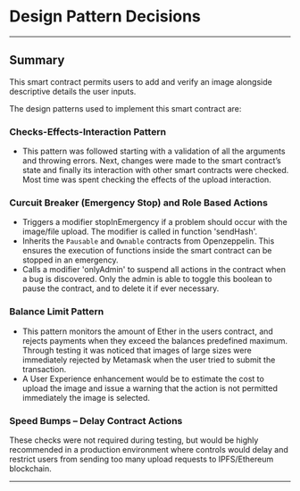 # Design Pattern Decisions

***

## Summary
This smart contract permits users to add and verify an image alongside descriptive details the user inputs.

The design patterns used to implement this smart contract are:


### Checks-Effects-Interaction Pattern
- This pattern was followed starting with a validation of all the arguments and throwing errors. Next, changes were made to the smart contract’s state and finally its interaction with other smart contracts were checked. Most time was spent checking the effects of the upload interaction.


### Curcuit Breaker (Emergency Stop) and Role Based Actions
- Triggers a modifier stopInEmergency if a problem should occur with the image/file upload. The modifier is called in function 'sendHash'.  
- Inherits the `Pausable` and `Ownable` contracts from Openzeppelin. This ensures the execution of functions inside the smart contract can be stopped in an emergency.
- Calls a modifier 'onlyAdmin' to suspend all actions in the contract when a bug is discovered. Only the admin is able to toggle this boolean to pause the contract, and to delete it if ever necessary.


### Balance Limit Pattern
- This pattern monitors the amount of Ether in the users contract, and rejects payments when they exceed the balances predefined maximum. Through testing it was noticed that images of large sizes were immediately rejected by Metamask when the user tried to submit the transaction.
- A User Experience enhancement would be to estimate the cost to upload the image and issue a warning that the action is not permitted immediately the image is selected.


### Speed Bumps – Delay Contract Actions
These checks were not required during testing, but would be highly recommended in a production environment where controls would delay and restrict users from sending too many upload requests to IPFS/Ethereum blockchain.

***
